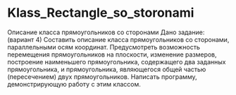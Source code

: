 # Klass_Rectangle_so_storonami
Описание класса прямоугольников со сторонами
Дано задание: (вариант 4)
Составить описание класса прямоугольников со сторонами, параллельными осям координат. Предусмотреть возможность перемещения прямоугольников на плоскости, изменение размеров, построение наименьшего прямоугольника, содержащего два заданных прямоугольника, и прямоугольника, являющегося общей частью (пересечением) двух прямоугольников. Написать программу, демонстрирующую работу с этим классом. 
